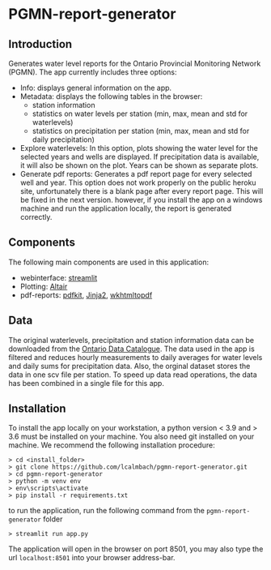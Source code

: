 # PGMN-report-generator
## Introduction
Generates water level reports for the Ontario Provincial Monitoring Network (PGMN). The app currently includes three options:
- Info: displays general information on the app.
- Metadata: displays the following tables in the browser:
    - station information
    - statistics on water levels per station (min, max, mean and std for waterlevels)
    - statistics on precipitation per station (min, max, mean and std for daily precipitation)
- Explore waterlevels: In this option, plots showing the water level for the selected years and wells are displayed. If precipitation data is available, it will also be shown on the plot. Years can be shown as separate plots. 
- Generate pdf reports: Generates a pdf report page for every selected well and year. This option does not work properly on the public heroku site, unfortunately there is a blank page after every report page. This will be fixed in the next version. however, if you install the app on a windows machine and run the application locally, the report is generated correctly.

## Components
The following main components are used in this application:
- webinterface: [streamlit](https://streamlit.io/)
- Plotting: [Altair](https://altair-viz.github.io/)
- pdf-reports: [pdfkit](https://pypi.org/project/pdfkit/), [Jinja2](https://pypi.org/project/Jinja2/), [wkhtmltopdf](https://wkhtmltopdf.org/)
## Data
The original waterlevels, precipitation and station information data can be downloaded from the [Ontario Data Catalogue](https://data.ontario.ca/dataset/provincial-groundwater-monitoring-network). The data used in the app is filtered and reduces hourly measurements to daily averages for water levels and daily sums for precipitation data. Also, the orginal dataset stores the data in one scv file per station. To speed up data read operations, the data has been combined in a single file for this app. 

## Installation  
To install the app locally on your workstation, a python version < 3.9 and > 3.6 must be installed on your machine. You also need git installed on your machine. We recommend the following installation procedure:
```
> cd <install_folder>
> git clone https://github.com/lcalmbach/pgmn-report-generator.git
> cd pgmn-report-generator
> python -m venv env
> env\scripts\activate
> pip install -r requirements.txt
```

to run the application, run the following command from the `pgmn-report-generator` folder   
```
> streamlit run app.py
```

The application will open in the browser on port 8501, you may also type the url `localhost:8501` into your browser address-bar. 
